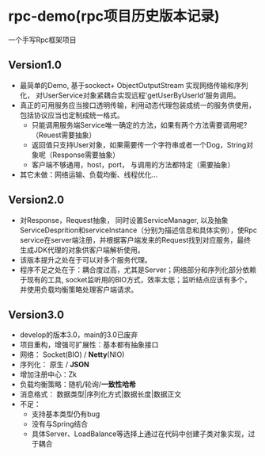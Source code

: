 # rpc-demo(rpc项目历史版本记录)

一个手写Rpc框架项目

## Version1.0

- 最简单的Demo, 基于sockect+ ObjectOutputStream 实现网络传输和序列化， 对UserService对象紧耦合实现远程'getUserByUserId'服务调用。
- 真正的可用服务应当接口透明传输，利用动态代理包装成统一的服务供使用，包括协议应当也定制成统一格式。
  - 只能调用服务端Service唯一确定的方法，如果有两个方法需要调用呢?（Reuest需要抽象）
  - 返回值只支持User对象，如果需要传一个字符串或者一个Dog，String对象呢（Response需要抽象）
  - 客户端不够通用，host，port， 与调用的方法都特定（需要抽象）
- 其它未做：网络运输、负载均衡、线程优化...



## Version2.0

- 对Response，Request抽象， 同时设置ServiceManager, 以及抽象ServiceDesprition和serviceInstance（分别为描述信息和具体实例），使Rpc service在server端注册，并根据客户端发来的Request找到对应服务，最终生成JDK代理的对象供客户端解析使用。
- 该版本提升之处在于可以对多个服务代理。
- 程序不足之处在于：耦合度过高，尤其是Server；网络部分和序列化部分依赖于现有的工具, socket监听用的BIO方式，效率太低；监听结点应该有多个，并使用负载均衡策略处理客户端请求。

## Version3.0

- develop的版本3.0，main的3.0已废弃
- 项目重构，增强可扩展性：基本都有抽象接口
- 网络： Socket(BIO) / **Netty**(NIO)
- 序列化： 原生 / **JSON**
- 增加注册中心：Zk
- 负载均衡策略：随机/轮询/**一致性哈希**
- 消息格式： 数据类型|序列化方式|数据长度|数据正文
- 不足： 
  - 支持基本类型仍有bug
  - 没有与Spring结合
  - 具体Server、LoadBalance等选择上通过在代码中创建子类对象实现，过于耦合

